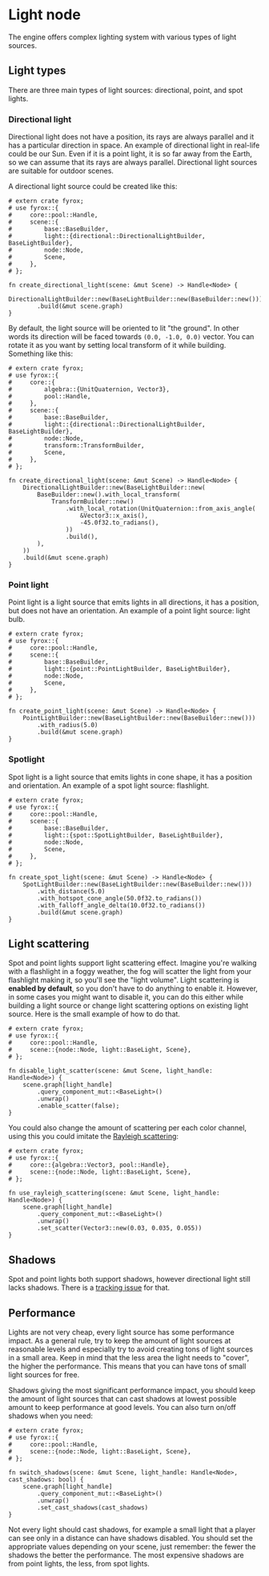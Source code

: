 # Light node

The engine offers complex lighting system with various types of light sources. 

## Light types

There are three main types of light sources: directional, point, and spot lights.

### Directional light

Directional light does not have a position, its rays are always parallel and it has a particular direction in space.
An example of directional light in real-life could be our Sun. Even if it is a point light, it is so far away from
the Earth, so we can assume that its rays are always parallel. Directional light sources are suitable for outdoor 
scenes.

A directional light source could be created like this:

```rust,no_run
# extern crate fyrox;
# use fyrox::{
#     core::pool::Handle,
#     scene::{
#         base::BaseBuilder,
#         light::{directional::DirectionalLightBuilder, BaseLightBuilder},
#         node::Node,
#         Scene,
#     },
# };

fn create_directional_light(scene: &mut Scene) -> Handle<Node> {
    DirectionalLightBuilder::new(BaseLightBuilder::new(BaseBuilder::new()))
        .build(&mut scene.graph)
}
```

By default, the light source will be oriented to lit "the ground". In other words its direction will be faced towards
`(0.0, -1.0, 0.0)` vector. You can rotate it as you want by setting local transform of it while building. Something
like this:

```rust,no_run
# extern crate fyrox;
# use fyrox::{
#     core::{
#         algebra::{UnitQuaternion, Vector3},
#         pool::Handle,
#     },
#     scene::{
#         base::BaseBuilder,
#         light::{directional::DirectionalLightBuilder, BaseLightBuilder},
#         node::Node,
#         transform::TransformBuilder,
#         Scene,
#     },
# };

fn create_directional_light(scene: &mut Scene) -> Handle<Node> {
    DirectionalLightBuilder::new(BaseLightBuilder::new(
        BaseBuilder::new().with_local_transform(
            TransformBuilder::new()
                .with_local_rotation(UnitQuaternion::from_axis_angle(
                    &Vector3::x_axis(),
                    -45.0f32.to_radians(),
                ))
                .build(),
        ),
    ))
    .build(&mut scene.graph)
}
```

### Point light

Point light is a light source that emits lights in all directions, it has a position, but does not have an orientation.
An example of a point light source: light bulb. 

```rust,no_run
# extern crate fyrox;
# use fyrox::{
#     core::pool::Handle,
#     scene::{
#         base::BaseBuilder,
#         light::{point::PointLightBuilder, BaseLightBuilder},
#         node::Node,
#         Scene,
#     },
# };

fn create_point_light(scene: &mut Scene) -> Handle<Node> {
    PointLightBuilder::new(BaseLightBuilder::new(BaseBuilder::new()))
        .with_radius(5.0)
        .build(&mut scene.graph)
}
```

### Spotlight

Spot light is a light source that emits lights in cone shape, it has a position and orientation. An example of 
a spot light source: flashlight.

```rust,no_run
# extern crate fyrox;
# use fyrox::{
#     core::pool::Handle,
#     scene::{
#         base::BaseBuilder,
#         light::{spot::SpotLightBuilder, BaseLightBuilder},
#         node::Node,
#         Scene,
#     },
# };

fn create_spot_light(scene: &mut Scene) -> Handle<Node> {
    SpotLightBuilder::new(BaseLightBuilder::new(BaseBuilder::new()))
        .with_distance(5.0)
        .with_hotspot_cone_angle(50.0f32.to_radians())
        .with_falloff_angle_delta(10.0f32.to_radians())
        .build(&mut scene.graph)
}
```

## Light scattering

Spot and point lights support light scattering effect. Imagine you're walking with a flashlight in a foggy weather,
the fog will scatter the light from your flashlight making it, so you'll see the "light volume". Light scattering is
**enabled by default**, so you don't have to do anything to enable it. However, in some cases you might want to disable 
it, you can do this either while building a light source or change light scattering options on existing light source.
Here is the small example of how to do that.

```rust,no_run
# extern crate fyrox;
# use fyrox::{
#     core::pool::Handle,
#     scene::{node::Node, light::BaseLight, Scene},
# };

fn disable_light_scatter(scene: &mut Scene, light_handle: Handle<Node>) {
    scene.graph[light_handle]
        .query_component_mut::<BaseLight>()
        .unwrap()
        .enable_scatter(false);
}
```

You could also change the amount of scattering per each color channel, using this you could imitate the 
[Rayleigh scattering](https://en.wikipedia.org/wiki/Rayleigh_scattering):

```rust,no_run
# extern crate fyrox;
# use fyrox::{
#     core::{algebra::Vector3, pool::Handle},
#     scene::{node::Node, light::BaseLight, Scene},
# };

fn use_rayleigh_scattering(scene: &mut Scene, light_handle: Handle<Node>) {
    scene.graph[light_handle]
        .query_component_mut::<BaseLight>()
        .unwrap()
        .set_scatter(Vector3::new(0.03, 0.035, 0.055))
}
```

## Shadows

Spot and point lights both support shadows, however directional light still lacks shadows. There is a
[tracking issue](https://github.com/FyroxEngine/Fyrox/issues/220) for that.

## Performance

Lights are not very cheap, every light source has some performance impact. As a general rule, try to keep the amount
of light sources at reasonable levels and especially try to avoid creating tons of light sources in a small area.
Keep in mind that the less area the light needs to "cover", the higher the performance. This means that you can have
tons of small light sources for free.

Shadows giving the most significant performance impact, you should keep the amount of light sources that can cast
shadows at lowest possible amount to keep performance at good levels. You can also turn on/off shadows when you 
need:

```rust,no_run
# extern crate fyrox;
# use fyrox::{
#     core::pool::Handle,
#     scene::{node::Node, light::BaseLight, Scene},
# };

fn switch_shadows(scene: &mut Scene, light_handle: Handle<Node>, cast_shadows: bool) {
    scene.graph[light_handle]
        .query_component_mut::<BaseLight>()
        .unwrap()
        .set_cast_shadows(cast_shadows)
}
```

Not every light should cast shadows, for example a small light that a player can see only in a distance can have
shadows disabled. You should set the appropriate values depending on your scene, just remember: the fewer the shadows
the better the performance. The most expensive shadows are from point lights, the less, from spot lights.